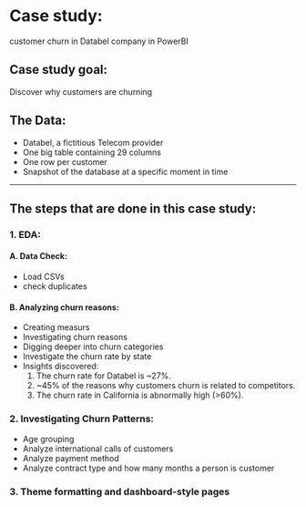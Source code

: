 # Case study:
  customer churn in Databel company in PowerBI
## Case study goal:
  Discover why customers are churning

## The Data:
- Databel, a fictitious Telecom provider
- One big table containing 29 columns
- One row per customer
- Snapshot of the database at a specific moment in time
---

## The steps that are done in this case study:
### 1. EDA:
  #### A. Data Check:
  - Load CSVs
  - check duplicates
  #### B. Analyzing churn reasons:
  - Creating measurs
  - Investigating churn reasons
  - Digging deeper into churn categories
  - Investigate the churn rate by state
  - Insights discovered:
    1. The churn rate for Databel is ~27%.
    2. ~45% of the reasons why customers churn is related to competitors.
    3. The churn rate in California is abnormally high (>60%).
       
### 2. Investigating Churn Patterns:
- Age grouping
- Analyze international calls of customers
- Analyze payment method
- Analyze contract type and how many months a person is customer
  
### 3. Theme formatting and dashboard-style pages

